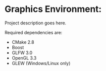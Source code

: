 Graphics Environment:
=======

Project description goes here.

Required dependencies are:

* CMake 2.8
* Boost
* GLFW 3.0
* OpenGL 3.3
* GLEW (Windows/Linux only)